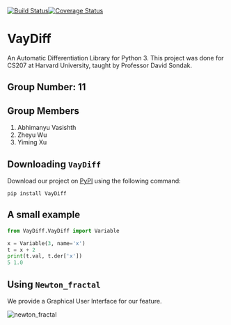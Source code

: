 [![Build Status](https://travis-ci.com/cs207-group-11/cs207-FinalProject.svg?branch=master)](https://travis-ci.com/cs207-group-11/cs207-FinalProject)[![Coverage Status](https://coveralls.io/repos/github/cs207-group-11/cs207-FinalProject/badge.svg?branch=master)](https://coveralls.io/github/cs207-group-11/cs207-FinalProject?branch=master)

# VayDiff

An Automatic Differentiation Library for Python 3. This project was done for CS207 at Harvard University, taught by Professor David Sondak.

## Group Number: 11

## Group Members

1. Abhimanyu Vasishth
2. Zheyu Wu
3. Yiming Xu

## Downloading `VayDiff`

Download our project on [PyPI](https://pypi.org/project/VayDiff/) using the following command:

```
pip install VayDiff
```

## A small example

```python
from VayDiff.VayDiff import Variable

x = Variable(3, name='x')
t = x + 2
print(t.val, t.der['x'])
5 1.0
```

## Using `Newton_fractal`

We provide a Graphical User Interface for our feature.


![newton_fractal](./docs/Final/Figures/fractal.gif)


